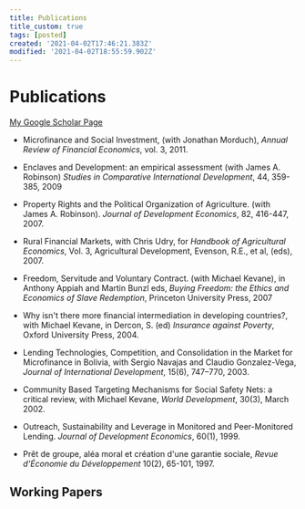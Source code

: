 ```yaml
---
title: Publications
title_custom: true
tags: [posted]
created: '2021-04-02T17:46:21.383Z'
modified: '2021-04-02T18:55:59.902Z'
---
```


# Publications

[My Google Scholar Page](http://scholar.google.com/citations?user=Cc1TG-AAAAAJ&hl=en)


- Microfinance and Social Investment, (with Jonathan Morduch), _Annual Review of Financial Economics_, vol. 3, 2011.
- Enclaves and Development: an empirical assessment (with James A. Robinson) _Studies in Comparative International Development_, 44, 359-385, 2009
- Property Rights and the Political Organization of Agriculture. (with James A. Robinson). _Journal of Development Economics_, 82, 416-447, 2007.
- Rural Financial Markets, with Chris Udry, for _Handbook of Agricultural Economics_, Vol. 3, Agricultural Development, Evenson, R.E., et al, (eds), 2007.
- Freedom, Servitude and Voluntary Contract. (with Michael Kevane), in Anthony Appiah and Martin Bunzl eds, _Buying Freedom: the Ethics and Economics of Slave Redemption_, Princeton University Press, 2007
- Why isn't there more financial intermediation in developing countries?, with Michael Kevane, in Dercon, S. (ed) _Insurance against Poverty_, Oxford University Press, 2004.
- Lending Technologies, Competition,  and Consolidation in the Market for Microfinance in Bolivia, with Sergio Navajas and Claudio Gonzalez-Vega, _Journal of International Development_, 15(6), 747–770, 2003.

- Community Based Targeting Mechanisms for Social Safety Nets: a critical review, with Michael Kevane, _World Development_, 30(3), March 2002.

- Outreach, Sustainability and Leverage in Monitored and Peer-Monitored Lending. _Journal of Development Economics_, 60(1), 1999.

- Prêt de groupe, aléa moral et création d'une garantie sociale, _Revue d'Économie du Développement_ 10(2), 65-101, 1997.

## Working Papers
